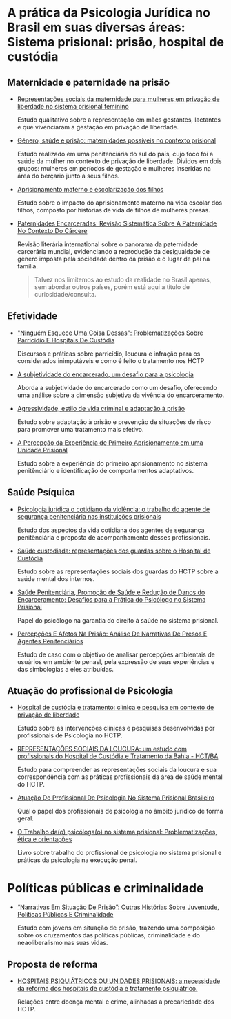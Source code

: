 # A prática da Psicologia Jurídica no Brasil em suas diversas áreas: Sistema prisional: prisão, hospital de custódia

## Maternidade e paternidade na prisão
- [Representações sociais da maternidade para mulheres em privação de liberdade no sistema prisional feminino](https://www.scielo.br/j/csc/a/mM7SBfhtb3wCS4FZPNzFbwj/?lang=pt)

    Estudo qualitativo sobre a representação em mães gestantes, lactantes e que vivenciaram a gestação em privação de liberdade.


- [Gênero, saúde e prisão: maternidades possíveis no contexto prisional](https://www.scielo.br/j/fractal/a/d7s8KrsJ9LnfZh3jBVMS9SN/?lang=pt)
    
    Estudo realizado em uma penitenciária do sul do país, cujo foco foi a saúde da mulher no contexto de privação de liberdade. Dividos em dois grupos: mulheres em períodos de gestação e mulheres inseridas na área do berçario junto a seus filhos.


- [Aprisionamento materno e escolarização dos filhos](https://www.scielo.br/j/pee/a/R6jhvjD7zm7HG9LnM4QLbXn/?lang=pt)

    Estudo sobre o impacto do aprisionamento materno na vida escolar dos filhos, composto por histórias de vida de filhos de mulheres presas.


- [Paternidades Encarceradas: Revisão Sistemática Sobre A Paternidade No Contexto Do Cárcere](https://www.scielo.br/j/psoc/a/VQ7t8Np7Pg4ZVbSYxpkb4rQ/?lang=pt)
    
    Revisão literária international sobre o panorama da paternidade carcerária mundial, evidenciando a reprodução da desigualdade de gênero imposta pela sociedade dentro da prisão e o lugar de pai na família.
    > Talvez nos limitemos ao estudo da realidade no Brasil apenas, sem abordar outros países, porém está aqui a título de curiosidade/consulta.


## Efetividade
- ["Ninguém Esquece Uma Coisa Dessas": Problematizações Sobre Parricídio E Hospitais De Custódia](https://www.scielo.br/j/psoc/a/fTLW846LmryVkW7K85fgVjb/?lang=pt)
    
    Discursos e práticas sobre parricídio, loucura e infração para os considerados inimputáveis e como é feito o tratamento nos HCTP


- [A subjetividade do encarcerado, um desafio para a psicologia](https://www.scielo.br/j/pcp/a/dqZR7SG9fYMnN8PDNZQd8fm/abstract/?lang=pt#)

    Aborda a subjetividade do encarcerado como um desafio, oferecendo uma análise sobre a dimensão subjetiva da vivência do encarceramento.


- [Agressividade, estilo de vida criminal e adaptação à prisão](https://www.scielo.br/j/pusp/a/cS6Qm6gywLDRvpQkDhfXLLd/?lang=pt)

    Estudo sobre adaptação à prisão e prevenção de situações de risco para promover uma tratamento mais efetivo.


- [A Percepção da Experiência de Primeiro Aprisionamento em uma Unidade Prisional](https://www.scielo.br/j/pcp/a/MWwcCQCdsqTSJXMjwjQMSzK/?lang=pt)

    Estudo sobre a experiência do primeiro aprisionamento no sistema penitênciário e identificação de comportamentos adaptativos.


## Saúde Psíquica
- [Psicologia jurídica o cotidiano da violência: o trabalho do agente de segurança penitenciária nas instituições prisionais](http://pepsic.bvsalud.org/scielo.php?script=sci_arttext&pid=S1870-350X2002000100004)

    Estudo dos aspectos da vida cotidiana dos agentes de segurança penitênciária e proposta de acompanhamento desses profissionais.


- [Saúde custodiada: representações dos guardas sobre o Hospital de Custódia](https://www.scielo.br/j/pcp/a/wcBjH5MXCfsgdfvpVY3XbBy/?format=html&lang=pt)

    Estudo sobre as representações sociais dos guardas do HCTP sobre a saúde mental dos internos.


- [Saúde Penitenciária, Promoção de Saúde e Redução de Danos do Encarceramento: Desafios para a Prática do Psicólogo no Sistema Prisional](https://www.scielo.br/j/pcp/a/rzBgK7y7GJzqQy98JxLPsGP/?lang=pt)

    Papel do psicólogo na garantia do direito à saúde no sistema prisional.


- [Percepções E Afetos Na Prisão: Análise De Narrativas De Presos E Agentes Penitenciários](https://www.scielo.br/j/psoc/a/jTkzBqTMsYq5CQmqqXYLFmw/?lang=pt)

    Estudo de caso com o objetivo de analisar percepções ambientais de usuários em ambiente penasl, pela expressão de suas experiências e das simbologias a eles atribuídas.


## Atuação do profissional de Psicologia
- [Hospital de custódia e tratamento: clínica e pesquisa em contexto de privação de liberdade](https://dialnet.unirioja.es/servlet/articulo?codigo=6563752)

    Estudo sobre as intervenções clínicas e pesquisas desenvolvidas por profissionais de Psicologia no HCTP.


- [REPRESENTAÇÕES SOCIAIS DA LOUCURA: um estudo com profissionais do Hospital de Custódia e Tratamento da Bahia - HCT/BA](https://pospsi.ufba.br/sites/pospsi.ufba.br/files/simone_cetolin.pdf)
    
    Estudo para compreender as representações sociais da loucura e sua correspondência com as práticas profissionais da área de saúde mental do HCTP.


- [Atuação Do Profissional De Psicologia No Sistema Prisional Brasileiro](https://dspace.doctum.edu.br/bitstream/123456789/3584/1/ATUA%C3%87%C3%83O%20DO%20PROFISSIONAL%20DE%20PSICOLOGIA%20NO%20SISTEMA%20PRISIONAL%20BRASILEIRO.pdf)
    
    Qual o papel dos profissionais de psicologia no âmbito jurídico de forma geral.


- [O Trabalho da(o) psicóloga(o) no sistema prisional: Problematizações, ética e orientações](https://site.cfp.org.br/wp-content/uploads/2016/12/O-trabalho-do-psicologo-grafica-web1.pdf)

    Livro sobre trabalho do profissional de psicologia no sistema prisional e práticas da psicologia na execução penal.


# Políticas públicas e criminalidade
- [“Narrativas Em Situação De Prisão”: Outras Histórias Sobre Juventude, Políticas Públicas E Criminalidade](https://www.scielo.br/j/psoc/a/mw9r3nRms5zFnqf5Fd44FyJ/?lang=pt)

    Estudo com jovens em situação de prisão, trazendo uma composição sobre os cruzamentos das políticas públicas, criminalidade e do neaoliberalismo nas suas vidas.


## Proposta de reforma
- [HOSPITAIS PSIQUIÁTRICOS OU UNIDADES PRISIONAIS: a necessidade da reforma dos hospitais de custódia e tratamento psiquiátrico.](http://repositorio.aee.edu.br/handle/aee/686)
    
    Relações entre doença mental e crime, alinhadas a precariedade dos HCTP.